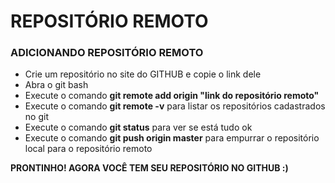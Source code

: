 # REPOSITÓRIO REMOTO



### ADICIONANDO REPOSITÓRIO REMOTO

- Crie um repositório no site do GITHUB e copie o link dele
- Abra o git bash
- Execute o comando **git remote add origin "link do repositório remoto"**
- Execute o comando **git remote -v** para listar os repositórios cadastrados no git
- Execute o comando **git status** para ver se está tudo ok
- Execute o comando **git push origin master** para empurrar o repositório local para o repositório remoto



**PRONTINHO! AGORA VOCÊ TEM SEU REPOSITÓRIO NO GITHUB :)**

